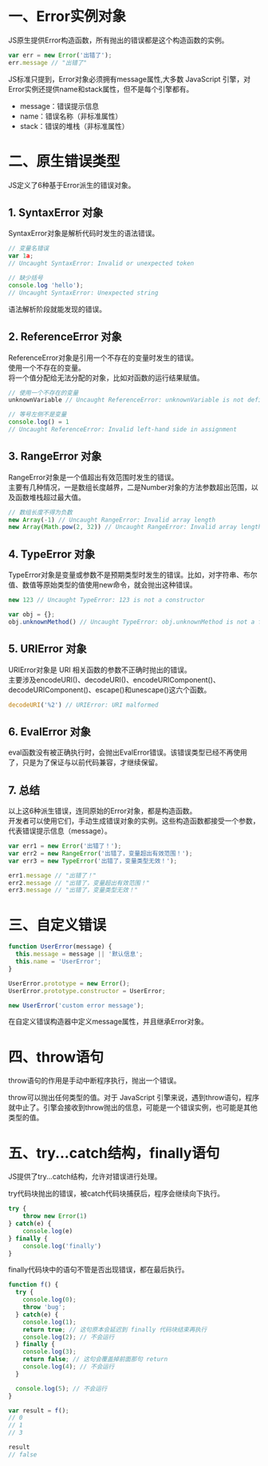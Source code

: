# 一、Error实例对象
JS原生提供Error构造函数，所有抛出的错误都是这个构造函数的实例。
```js
var err = new Error('出错了');
err.message // "出错了"
```

JS标准只提到，Error对象必须拥有message属性,大多数 JavaScript 引擎，对Error实例还提供name和stack属性，但不是每个引擎都有。
* message：错误提示信息
* name：错误名称（非标准属性）
* stack：错误的堆栈（非标准属性）

# 二、原生错误类型
JS定义了6种基于Error派生的错误对象。

## 1. SyntaxError 对象
SyntaxError对象是解析代码时发生的语法错误。
```js
// 变量名错误
var 1a;
// Uncaught SyntaxError: Invalid or unexpected token

// 缺少括号
console.log 'hello');
// Uncaught SyntaxError: Unexpected string
```
语法解析阶段就能发现的错误。

## 2. ReferenceError 对象
ReferenceError对象是引用一个不存在的变量时发生的错误。  
使用一个不存在的变量。  
将一个值分配给无法分配的对象，比如对函数的运行结果赋值。
```js
// 使用一个不存在的变量
unknownVariable // Uncaught ReferenceError: unknownVariable is not defined

// 等号左侧不是变量
console.log() = 1
// Uncaught ReferenceError: Invalid left-hand side in assignment
```

## 3. RangeError 对象
RangeError对象是一个值超出有效范围时发生的错误。  
主要有几种情况，一是数组长度越界，二是Number对象的方法参数超出范围，以及函数堆栈超过最大值。
```js
// 数组长度不得为负数
new Array(-1) // Uncaught RangeError: Invalid array length
new Array(Math.pow(2, 32)) // Uncaught RangeError: Invalid array length
```

## 4. TypeError 对象
TypeError对象是变量或参数不是预期类型时发生的错误。比如，对字符串、布尔值、数值等原始类型的值使用new命令，就会抛出这种错误。
```js
new 123 // Uncaught TypeError: 123 is not a constructor

var obj = {};
obj.unknownMethod() // Uncaught TypeError: obj.unknownMethod is not a function
```

## 5. URIError 对象
URIError对象是 URI 相关函数的参数不正确时抛出的错误。  
主要涉及encodeURI()、decodeURI()、encodeURIComponent()、decodeURIComponent()、escape()和unescape()这六个函数。
```js
decodeURI('%2') // URIError: URI malformed
```

## 6. EvalError 对象
eval函数没有被正确执行时，会抛出EvalError错误。该错误类型已经不再使用了，只是为了保证与以前代码兼容，才继续保留。

## 7. 总结
以上这6种派生错误，连同原始的Error对象，都是构造函数。  
开发者可以使用它们，手动生成错误对象的实例。这些构造函数都接受一个参数，代表错误提示信息（message）。
```js
var err1 = new Error('出错了！');
var err2 = new RangeError('出错了，变量超出有效范围！');
var err3 = new TypeError('出错了，变量类型无效！');

err1.message // "出错了！"
err2.message // "出错了，变量超出有效范围！"
err3.message // "出错了，变量类型无效！"
```

# 三、自定义错误
```js
function UserError(message) {
  this.message = message || '默认信息';
  this.name = 'UserError';
}

UserError.prototype = new Error();
UserError.prototype.constructor = UserError;

new UserError('custom error message');
```
在自定义错误构造器中定义message属性，并且继承Error对象。

# 四、throw语句
throw语句的作用是手动中断程序执行，抛出一个错误。

throw可以抛出任何类型的值。对于 JavaScript 引擎来说，遇到throw语句，程序就中止了。引擎会接收到throw抛出的信息，可能是一个错误实例，也可能是其他类型的值。

# 五、try...catch结构，finally语句
JS提供了try...catch结构，允许对错误进行处理。

try代码块抛出的错误，被catch代码块捕获后，程序会继续向下执行。
```js
try {
    throw new Error(1)
} catch(e) {
    console.log(e)
} finally {
    console.log('finally')
}
```

finally代码块中的语句不管是否出现错误，都在最后执行。
```js
function f() {
  try {
    console.log(0);
    throw 'bug';
  } catch(e) {
    console.log(1);
    return true; // 这句原本会延迟到 finally 代码块结束再执行
    console.log(2); // 不会运行
  } finally {
    console.log(3);
    return false; // 这句会覆盖掉前面那句 return
    console.log(4); // 不会运行
  }

  console.log(5); // 不会运行
}

var result = f();
// 0
// 1
// 3

result
// false
```


